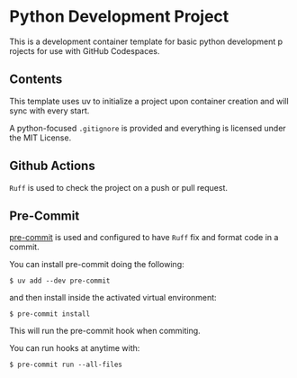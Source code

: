 # Python Development Project

This is a development container template for basic python development p
rojects for use with GitHub Codespaces.

## Contents

This template uses uv to initialize a project upon container 
creation and will sync with every start.

A python-focused `.gitignore` is provided and everything is licensed 
under the MIT License.

## Github Actions

`Ruff` is used to check the project on a push or pull request.


## Pre-Commit

[pre-commit](https://pre-commit.com/) is used and configured to have `Ruff`
fix and format code in a commit.

You can install pre-commit doing the following:

`$ uv add --dev pre-commit`

and then install inside the activated virtual environment:

`$ pre-commit install`

This will run the pre-commit hook when commiting.

You can run hooks at anytime with:

`$ pre-commit run --all-files`